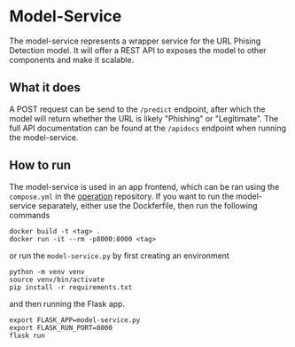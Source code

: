 # Model-Service
The model-service represents a wrapper service for the URL Phising Detection model. It will offer a REST API to exposes the model to other components and make it scalable. 

## What it does
A POST request can be send to the `/predict` endpoint, after which the model will return whether the URL is likely "Phishing" or "Legitimate". The full API documentation can be found at the `/apidocs` endpoint when running the model-service.

## How to run
The model-service is used in an app frontend, which can be ran using the `compose.yml` in the [operation](https://github.com/REMLA24-Team-5/operation) repository. If you want to run the model-service separately, either use the Dockferfile, then run the following commands

```
docker build -t <tag> .
docker run -it --rm -p8000:8000 <tag>
```
or run the `model-service.py` by first creating an environment
```
python -m venv venv
source venv/bin/activate
pip install -r requirements.txt
```
and then running the Flask app.
```
export FLASK_APP=model-service.py
export FLASK_RUN_PORT=8000
flask run
```